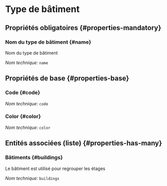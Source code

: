 # Type de bâtiment
<!--- THIS FILE IS GENERATED PLEASE DO NOT EDIT IT DIRECTLY --->



<OH code="buildingType"/>




## Propriétés obligatoires {#properties-mandatory}
    
### Nom du type de bâtiment {#name}

Nom du type de bâtiment

*Nom technique:* ```name```
<PH code="buildingType:name"/>

    


## Propriétés de base {#properties-base}
    
### Code {#code}



*Nom technique:* ```code```
<PH code="buildingType:code"/>

### Color {#color}



*Nom technique:* ```color```
<PH code="buildingType:color"/>

    



## Entités associées (liste) {#properties-has-many}

### Bâtiments {#buildings}

Le bâtiment est utilisé pour regrouper les étages

*Nom technique:* ```buildings```
<PH code="buildingType:buildings"/>





